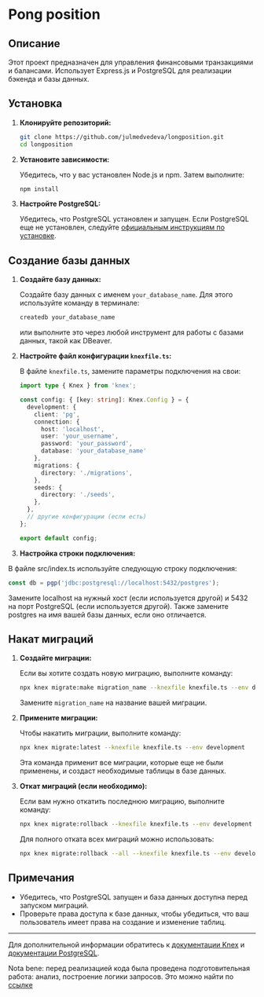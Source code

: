# Pong position

## Описание

Этот проект предназначен для управления финансовыми транзакциями и балансами. Использует Express.js и PostgreSQL для реализации бэкенда и базы данных.

## Установка

1. **Клонируйте репозиторий:**

   ```bash
   git clone https://github.com/julmedvedeva/longposition.git
   cd longposition
   ```

2. **Установите зависимости:**

   Убедитесь, что у вас установлен Node.js и npm. Затем выполните:

   ```bash
   npm install
   ```

3. **Настройте PostgreSQL:**

   Убедитесь, что PostgreSQL установлен и запущен. Если PostgreSQL еще не установлен, следуйте [официальным инструкциям по установке](https://www.postgresql.org/download/).

## Создание базы данных

1. **Создайте базу данных:**

   Создайте базу данных с именем `your_database_name`. Для этого используйте команду в терминале:

   ```bash
   createdb your_database_name
   ```

   или выполните это через любой инструмент для работы с базами данных, такой как DBeaver.

2. **Настройте файл конфигурации `knexfile.ts`:**

   В файле `knexfile.ts`, замените параметры подключения на свои:

   ```typescript
   import type { Knex } from 'knex';

   const config: { [key: string]: Knex.Config } = {
     development: {
       client: 'pg',
       connection: {
         host: 'localhost',
         user: 'your_username',
         password: 'your_password',
         database: 'your_database_name'
       },
       migrations: {
         directory: './migrations',
       },
       seeds: {
         directory: './seeds',
       },
     },
     // другие конфигурации (если есть)
   };

   export default config;
   ```

3. **Настройка строки подключения:**

В файле src/index.ts используйте следующую строку подключения:

```javascript
const db = pgp('jdbc:postgresql://localhost:5432/postgres');
```

Замените localhost на нужный хост (если используется другой) и 5432 на порт PostgreSQL (если используется другой). Также замените postgres на имя вашей базы данных, если оно отличается.

## Накат миграций

1. **Создайте миграции:**

   Если вы хотите создать новую миграцию, выполните команду:

   ```bash
   npx knex migrate:make migration_name --knexfile knexfile.ts --env development
   ```

   Замените `migration_name` на название вашей миграции.

2. **Примените миграции:**

   Чтобы накатить миграции, выполните команду:

   ```bash
   npx knex migrate:latest --knexfile knexfile.ts --env development
   ```

   Эта команда применит все миграции, которые еще не были применены, и создаст необходимые таблицы в базе данных.

3. **Откат миграций (если необходимо):**

   Если вам нужно откатить последнюю миграцию, выполните команду:

   ```bash
   npx knex migrate:rollback --knexfile knexfile.ts --env development
   ```

   Для полного отката всех миграций можно использовать:

   ```bash
   npx knex migrate:rollback --all --knexfile knexfile.ts --env development
   ```

## Примечания

- Убедитесь, что PostgreSQL запущен и база данных доступна перед запуском миграций.
- Проверьте права доступа к базе данных, чтобы убедиться, что ваш пользователь имеет права на создание и изменение таблиц.

---

Для дополнительной информации обратитесь к [документации Knex](http://knexjs.org/#Migrations) и [документации PostgreSQL](https://www.postgresql.org/docs/).

Nota bene: перед реализацией кода была проведена подготовительная работа:
анализ, построение логики запросов. Это можно найти по [ссылке](https://www.figma.com/design/bLB1fdLLaLB6Fm6WU1L7MJ/long-posiiton?node-id=0-1&t=rVRtEtVLOlwMK9lL-1)
